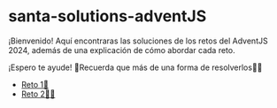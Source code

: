 # santa-solutions-adventJS
¡Bienvenido! Aquí encontraras las soluciones de los retos del AdventJS 2024, además de una explicación de cómo abordar cada reto. 

¡Espero te ayude! 🚀Recuerda que más de una forma de resolverlos💪🏻

- [Reto 1🎄](./reto1)
- [Reto 2🎅🏻](./reto2)
